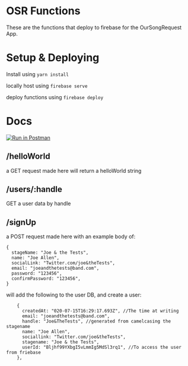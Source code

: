 # OSR Functions

These are the functions that deploy to firebase for the OurSongRequest App.

# Setup & Deploying

Install using `yarn install`

locally host using `firebase serve`

deploy functions using `firebase deploy`

# Docs

[![Run in Postman](https://run.pstmn.io/button.svg)](https://app.getpostman.com/run-collection/65dbfa745002e5881a11)

## /helloWorld

a GET request made here will return a helloWorld string

## /users/:handle

GET a user data by handle

## /signUp

a POST request made here with an example body of:

```
{
  stageName: "Joe & the Tests",
  name: "Joe Allen",
  socialLink: "Twitter.com/joe&theTests",
  email: "joeandthetests@band.com",
  password: "123456",
  confirmPassword: "123456",
}
```

will add the following to the user DB, and create a user:

```
    {
      createdAt: "020-07-15T16:29:17.693Z", //The time at writing
      email: "joeandthetests@band.com",
      handle: "Joe&TheTests", //generated from camelcasing the stagename
      name: "Joe Allen",
      sociallink: "Twitter.com/joe&theTests",
      stagename: "Joe & the Tests",
      userId: "Bljhf99YXbgI5vLmmIg5MdSl3rq1", //To access the user from friebase
    },
```
